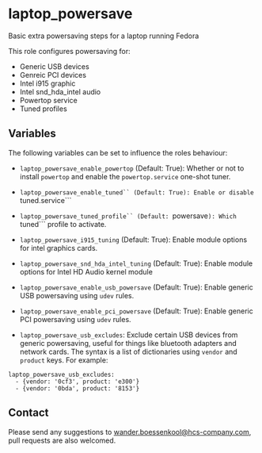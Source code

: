 laptop_powersave
================

Basic extra powersaving steps for a laptop running Fedora

This role configures powersaving for:
* Generic USB devices
* Genreic PCI devices
* Intel i915 graphic
* Intel snd_hda_intel audio
* Powertop service
* Tuned profiles

Variables
---------

The following variables can be set to influence the roles behaviour:

* ```laptop_powersave_enable_powertop``` (Default: True): Whether or not to install ```powertop``` and enable the ```powertop.service``` one-shot tuner.

* ```laptop_powersave_enable_tuned`` (Default: True): Enable or disable ```tuned.service```

* ```laptop_powersave_tuned_profile`` (Default: ```powersave```): Which ```tuned``` profile to activate.

* ```laptop_powersave_i915_tuning``` (Default: True): Enable module options for intel graphics cards.

* ```laptop_powersave_snd_hda_intel_tuning``` (Default: True): Enable module options for Intel HD Audio kernel module

* ```laptop_powersave_enable_usb_powersave``` (Default: True): Enable generic USB powersaving using ```udev``` rules.

* ```laptop_powersave_enable_pci_powersave``` (Default: True): Enable generic PCI powersaving using ```udev``` rules.

* ```laptop_powersave_usb_excludes```: Exclude certain USB devices from generic powersaving, useful for things like bluetooth adapters and network cards. The syntax is a list of dictionaries using ```vendor``` and ```product``` keys. For example:
```
laptop_powersave_usb_excludes:
  - {vendor: '0cf3', product: 'e300'}
  - {vendor: '0bda', product: '8153'}
```

Contact
-------

Please send any suggestions to <wander.boessenkool@hcs-company.com>, pull requests are also welcomed.
